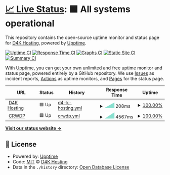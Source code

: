 # [📈 Live Status](https://d4khosting.github.io/uptime-crwdp-ca): <!--live status--> **🟩 All systems operational**

This repository contains the open-source uptime monitor and status page for [D4K Hosting](www.d4khosting.ca), powered by [Upptime](https://github.com/upptime/upptime).

[![Uptime CI](https://github.com/d4khosting/uptime-crwdp-ca/workflows/Uptime%20CI/badge.svg)](https://github.com/d4khosting/uptime-crwdp-ca/actions?query=workflow%3A%22Uptime+CI%22)
[![Response Time CI](https://github.com/d4khosting/uptime-crwdp-ca/workflows/Response%20Time%20CI/badge.svg)](https://github.com/d4khosting/uptime-crwdp-ca/actions?query=workflow%3A%22Response+Time+CI%22)
[![Graphs CI](https://github.com/d4khosting/uptime-crwdp-ca/workflows/Graphs%20CI/badge.svg)](https://github.com/d4khosting/uptime-crwdp-ca/actions?query=workflow%3A%22Graphs+CI%22)
[![Static Site CI](https://github.com/d4khosting/uptime-crwdp-ca/workflows/Static%20Site%20CI/badge.svg)](https://github.com/d4khosting/uptime-crwdp-ca/actions?query=workflow%3A%22Static+Site+CI%22)
[![Summary CI](https://github.com/d4khosting/uptime-crwdp-ca/workflows/Summary%20CI/badge.svg)](https://github.com/d4khosting/uptime-crwdp-ca/actions?query=workflow%3A%22Summary+CI%22)

With [Upptime](https://upptime.js.org), you can get your own unlimited and free uptime monitor and status page, powered entirely by a GitHub repository. We use [Issues](https://github.com/d4khosting/uptime-crwdp-ca/issues) as incident reports, [Actions](https://github.com/d4khosting/uptime-crwdp-ca/actions) as uptime monitors, and [Pages](https://d4khosting.github.io/uptime-crwdp-ca) for the status page.

<!--start: status pages-->
<!-- This summary is generated by Upptime (https://github.com/upptime/upptime) -->
<!-- Do not edit this manually, your changes will be overwritten -->
<!-- prettier-ignore -->
| URL | Status | History | Response Time | Uptime |
| --- | ------ | ------- | ------------- | ------ |
| <img alt="" src="https://icons.duckduckgo.com/ip3/www.d4khosting.ca.ico" height="13"> [D4K Hosting](https://www.d4khosting.ca) | 🟩 Up | [d4-k-hosting.yml](https://github.com/d4khosting/uptime-crwdp-ca/commits/HEAD/history/d4-k-hosting.yml) | <details><summary><img alt="Response time graph" src="./graphs/d4-k-hosting/response-time-week.png" height="20"> 208ms</summary><br><a href="https://d4khosting.github.io/uptime-crwdp-ca/history/d4-k-hosting"><img alt="Response time 208" src="https://img.shields.io/endpoint?url=https%3A%2F%2Fraw.githubusercontent.com%2Fd4khosting%2Fuptime-crwdp-ca%2FHEAD%2Fapi%2Fd4-k-hosting%2Fresponse-time.json"></a><br><a href="https://d4khosting.github.io/uptime-crwdp-ca/history/d4-k-hosting"><img alt="24-hour response time 208" src="https://img.shields.io/endpoint?url=https%3A%2F%2Fraw.githubusercontent.com%2Fd4khosting%2Fuptime-crwdp-ca%2FHEAD%2Fapi%2Fd4-k-hosting%2Fresponse-time-day.json"></a><br><a href="https://d4khosting.github.io/uptime-crwdp-ca/history/d4-k-hosting"><img alt="7-day response time 208" src="https://img.shields.io/endpoint?url=https%3A%2F%2Fraw.githubusercontent.com%2Fd4khosting%2Fuptime-crwdp-ca%2FHEAD%2Fapi%2Fd4-k-hosting%2Fresponse-time-week.json"></a><br><a href="https://d4khosting.github.io/uptime-crwdp-ca/history/d4-k-hosting"><img alt="30-day response time 208" src="https://img.shields.io/endpoint?url=https%3A%2F%2Fraw.githubusercontent.com%2Fd4khosting%2Fuptime-crwdp-ca%2FHEAD%2Fapi%2Fd4-k-hosting%2Fresponse-time-month.json"></a><br><a href="https://d4khosting.github.io/uptime-crwdp-ca/history/d4-k-hosting"><img alt="1-year response time 208" src="https://img.shields.io/endpoint?url=https%3A%2F%2Fraw.githubusercontent.com%2Fd4khosting%2Fuptime-crwdp-ca%2FHEAD%2Fapi%2Fd4-k-hosting%2Fresponse-time-year.json"></a></details> | <details><summary><a href="https://d4khosting.github.io/uptime-crwdp-ca/history/d4-k-hosting">100.00%</a></summary><a href="https://d4khosting.github.io/uptime-crwdp-ca/history/d4-k-hosting"><img alt="All-time uptime 100.00%" src="https://img.shields.io/endpoint?url=https%3A%2F%2Fraw.githubusercontent.com%2Fd4khosting%2Fuptime-crwdp-ca%2FHEAD%2Fapi%2Fd4-k-hosting%2Fuptime.json"></a><br><a href="https://d4khosting.github.io/uptime-crwdp-ca/history/d4-k-hosting"><img alt="24-hour uptime 100.00%" src="https://img.shields.io/endpoint?url=https%3A%2F%2Fraw.githubusercontent.com%2Fd4khosting%2Fuptime-crwdp-ca%2FHEAD%2Fapi%2Fd4-k-hosting%2Fuptime-day.json"></a><br><a href="https://d4khosting.github.io/uptime-crwdp-ca/history/d4-k-hosting"><img alt="7-day uptime 100.00%" src="https://img.shields.io/endpoint?url=https%3A%2F%2Fraw.githubusercontent.com%2Fd4khosting%2Fuptime-crwdp-ca%2FHEAD%2Fapi%2Fd4-k-hosting%2Fuptime-week.json"></a><br><a href="https://d4khosting.github.io/uptime-crwdp-ca/history/d4-k-hosting"><img alt="30-day uptime 100.00%" src="https://img.shields.io/endpoint?url=https%3A%2F%2Fraw.githubusercontent.com%2Fd4khosting%2Fuptime-crwdp-ca%2FHEAD%2Fapi%2Fd4-k-hosting%2Fuptime-month.json"></a><br><a href="https://d4khosting.github.io/uptime-crwdp-ca/history/d4-k-hosting"><img alt="1-year uptime 100.00%" src="https://img.shields.io/endpoint?url=https%3A%2F%2Fraw.githubusercontent.com%2Fd4khosting%2Fuptime-crwdp-ca%2FHEAD%2Fapi%2Fd4-k-hosting%2Fuptime-year.json"></a></details>
| <img alt="" src="https://icons.duckduckgo.com/ip3/www.crwdp.ca.ico" height="13"> [CRWDP](https://www.crwdp.ca) | 🟩 Up | [crwdp.yml](https://github.com/d4khosting/uptime-crwdp-ca/commits/HEAD/history/crwdp.yml) | <details><summary><img alt="Response time graph" src="./graphs/crwdp/response-time-week.png" height="20"> 4567ms</summary><br><a href="https://d4khosting.github.io/uptime-crwdp-ca/history/crwdp"><img alt="Response time 4567" src="https://img.shields.io/endpoint?url=https%3A%2F%2Fraw.githubusercontent.com%2Fd4khosting%2Fuptime-crwdp-ca%2FHEAD%2Fapi%2Fcrwdp%2Fresponse-time.json"></a><br><a href="https://d4khosting.github.io/uptime-crwdp-ca/history/crwdp"><img alt="24-hour response time 4567" src="https://img.shields.io/endpoint?url=https%3A%2F%2Fraw.githubusercontent.com%2Fd4khosting%2Fuptime-crwdp-ca%2FHEAD%2Fapi%2Fcrwdp%2Fresponse-time-day.json"></a><br><a href="https://d4khosting.github.io/uptime-crwdp-ca/history/crwdp"><img alt="7-day response time 4567" src="https://img.shields.io/endpoint?url=https%3A%2F%2Fraw.githubusercontent.com%2Fd4khosting%2Fuptime-crwdp-ca%2FHEAD%2Fapi%2Fcrwdp%2Fresponse-time-week.json"></a><br><a href="https://d4khosting.github.io/uptime-crwdp-ca/history/crwdp"><img alt="30-day response time 4567" src="https://img.shields.io/endpoint?url=https%3A%2F%2Fraw.githubusercontent.com%2Fd4khosting%2Fuptime-crwdp-ca%2FHEAD%2Fapi%2Fcrwdp%2Fresponse-time-month.json"></a><br><a href="https://d4khosting.github.io/uptime-crwdp-ca/history/crwdp"><img alt="1-year response time 4567" src="https://img.shields.io/endpoint?url=https%3A%2F%2Fraw.githubusercontent.com%2Fd4khosting%2Fuptime-crwdp-ca%2FHEAD%2Fapi%2Fcrwdp%2Fresponse-time-year.json"></a></details> | <details><summary><a href="https://d4khosting.github.io/uptime-crwdp-ca/history/crwdp">100.00%</a></summary><a href="https://d4khosting.github.io/uptime-crwdp-ca/history/crwdp"><img alt="All-time uptime 100.00%" src="https://img.shields.io/endpoint?url=https%3A%2F%2Fraw.githubusercontent.com%2Fd4khosting%2Fuptime-crwdp-ca%2FHEAD%2Fapi%2Fcrwdp%2Fuptime.json"></a><br><a href="https://d4khosting.github.io/uptime-crwdp-ca/history/crwdp"><img alt="24-hour uptime 100.00%" src="https://img.shields.io/endpoint?url=https%3A%2F%2Fraw.githubusercontent.com%2Fd4khosting%2Fuptime-crwdp-ca%2FHEAD%2Fapi%2Fcrwdp%2Fuptime-day.json"></a><br><a href="https://d4khosting.github.io/uptime-crwdp-ca/history/crwdp"><img alt="7-day uptime 100.00%" src="https://img.shields.io/endpoint?url=https%3A%2F%2Fraw.githubusercontent.com%2Fd4khosting%2Fuptime-crwdp-ca%2FHEAD%2Fapi%2Fcrwdp%2Fuptime-week.json"></a><br><a href="https://d4khosting.github.io/uptime-crwdp-ca/history/crwdp"><img alt="30-day uptime 100.00%" src="https://img.shields.io/endpoint?url=https%3A%2F%2Fraw.githubusercontent.com%2Fd4khosting%2Fuptime-crwdp-ca%2FHEAD%2Fapi%2Fcrwdp%2Fuptime-month.json"></a><br><a href="https://d4khosting.github.io/uptime-crwdp-ca/history/crwdp"><img alt="1-year uptime 100.00%" src="https://img.shields.io/endpoint?url=https%3A%2F%2Fraw.githubusercontent.com%2Fd4khosting%2Fuptime-crwdp-ca%2FHEAD%2Fapi%2Fcrwdp%2Fuptime-year.json"></a></details>

<!--end: status pages-->

[**Visit our status website →**](https://d4khosting.github.io/uptime-crwdp-ca)

## 📄 License

- Powered by: [Upptime](https://github.com/upptime/upptime)
- Code: [MIT](./LICENSE) © [D4K Hosting](www.d4khosting.ca)
- Data in the `./history` directory: [Open Database License](https://opendatacommons.org/licenses/odbl/1-0/)
